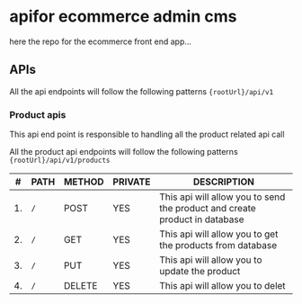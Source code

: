 # apifor ecommerce admin cms

here the repo for the ecommerce front end app...

## APIs

All the api endpoints will follow the following patterns `{rootUrl}/api/v1`

### Product apis

This api end point is responsible to handling all the product related api call

All the product api endpoints will follow the following patterns `{rootUrl}/api/v1/products`

| #   | PATH | METHOD | PRIVATE | DESCRIPTION                                                                |
| --- | ---- | ------ | ------- | -------------------------------------------------------------------------- |
| 1.  | `/`  | POST   | YES     | This api will allow you to send the product and create product in database |
| 2.  | `/`  | GET    | YES     | This api will allow you to get the products from database                  |
| 3.  | `/`  | PUT    | YES     | This api will allow you to update the product                              |
| 4.  | `/`  | DELETE | YES     | This api will allow you to delet                                           |
